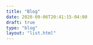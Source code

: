 ```yaml
---
title: "Blog"
date: 2020-09-06T20:41:15-04:00
draft: true
type: "blog"
layout: "list.html"
---
```


